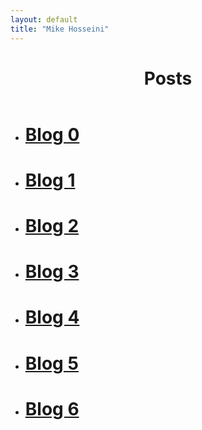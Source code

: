 ```yaml
---
layout: default
title: "Mike Hosseini"
---
```

<header role="banner">
  <h1>Posts</h1>
</header>


* #  [Blog 0](https://mikehosseini.github.io/mikehosseini.github.io/posts/2020/08/31/Blog-0.html) 

* #  [Blog 1](https://mikehosseini.github.io/mikehosseini.github.io/posts/2020/09/06/Blog-1.html)

* #  [Blog 2](https://mikehosseini.github.io/mikehosseini.github.io/posts/2020/09/15/Blog-2.html)

* #  [Blog 3](https://mikehosseini.github.io/mikehosseini.github.io/posts/2020/09/21/Blog-3.html)

* #  [Blog 4](https://mikehosseini.github.io/mikehosseini.github.io/posts/2020/10/01/Blog-4.html)

* #  [Blog 5](https://mikehosseini.github.io/mikehosseini.github.io/posts/2020/10/07/Blog-5.html)

* #  [Blog 6](https://mikehosseini.github.io/mikehosseini.github.io/posts/2020/10/14/Blog-6.html)


<!-- 
<footer role="contentinfo">
  <p><a href="http://www.twitter.com/mikehosseini92" title="Follow Me On Twitter" target="_blank">Twitter</a> Mike Hosseini</p>
</footer>

  [![alt text][1.1]][1]

  [1.1]: http://i.imgur.com/tXSoThF.png (twitter icon with padding)

[1]: http://www.twitter.com/mikehosseini92 -->
